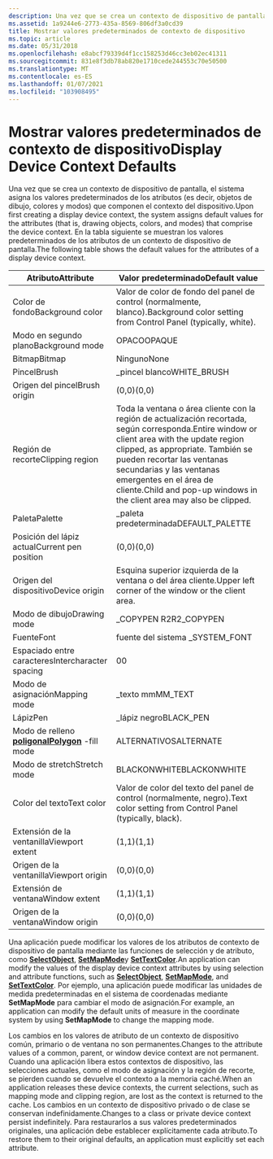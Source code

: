 ```yaml
---
description: Una vez que se crea un contexto de dispositivo de pantalla, el sistema asigna los valores predeterminados de los atributos (es decir, objetos de dibujo, colores y modos) que componen el contexto del dispositivo.
ms.assetid: 1a9244e6-2773-435a-8569-806df3a0cd39
title: Mostrar valores predeterminados de contexto de dispositivo
ms.topic: article
ms.date: 05/31/2018
ms.openlocfilehash: e8abcf79339d4f1cc158253d46cc3eb02ec41311
ms.sourcegitcommit: 831e8f3db78ab820e1710cede244553c70e50500
ms.translationtype: MT
ms.contentlocale: es-ES
ms.lasthandoff: 01/07/2021
ms.locfileid: "103908495"
---
```

# <a name="display-device-context-defaults"></a><span data-ttu-id="71bb5-103">Mostrar valores predeterminados de contexto de dispositivo</span><span class="sxs-lookup"><span data-stu-id="71bb5-103">Display Device Context Defaults</span></span>

<span data-ttu-id="71bb5-104">Una vez que se crea un contexto de dispositivo de pantalla, el sistema asigna los valores predeterminados de los atributos (es decir, objetos de dibujo, colores y modos) que componen el contexto del dispositivo.</span><span class="sxs-lookup"><span data-stu-id="71bb5-104">Upon first creating a display device context, the system assigns default values for the attributes (that is, drawing objects, colors, and modes) that comprise the device context.</span></span> <span data-ttu-id="71bb5-105">En la tabla siguiente se muestran los valores predeterminados de los atributos de un contexto de dispositivo de pantalla.</span><span class="sxs-lookup"><span data-stu-id="71bb5-105">The following table shows the default values for the attributes of a display device context.</span></span>



| <span data-ttu-id="71bb5-106">Atributo</span><span class="sxs-lookup"><span data-stu-id="71bb5-106">Attribute</span></span>                             | <span data-ttu-id="71bb5-107">Valor predeterminado</span><span class="sxs-lookup"><span data-stu-id="71bb5-107">Default value</span></span>                                                                                                                                 |
|---------------------------------------|-----------------------------------------------------------------------------------------------------------------------------------------------|
| <span data-ttu-id="71bb5-108">Color de fondo</span><span class="sxs-lookup"><span data-stu-id="71bb5-108">Background color</span></span>                      | <span data-ttu-id="71bb5-109">Valor de color de fondo del panel de control (normalmente, blanco).</span><span class="sxs-lookup"><span data-stu-id="71bb5-109">Background color setting from Control Panel (typically, white).</span></span>                                                                               |
| <span data-ttu-id="71bb5-110">Modo en segundo plano</span><span class="sxs-lookup"><span data-stu-id="71bb5-110">Background mode</span></span>                       | <span data-ttu-id="71bb5-111">OPACO</span><span class="sxs-lookup"><span data-stu-id="71bb5-111">OPAQUE</span></span>                                                                                                                                        |
| <span data-ttu-id="71bb5-112">Bitmap</span><span class="sxs-lookup"><span data-stu-id="71bb5-112">Bitmap</span></span>                                | <span data-ttu-id="71bb5-113">Ninguno</span><span class="sxs-lookup"><span data-stu-id="71bb5-113">None</span></span>                                                                                                                                          |
| <span data-ttu-id="71bb5-114">Pincel</span><span class="sxs-lookup"><span data-stu-id="71bb5-114">Brush</span></span>                                 | <span data-ttu-id="71bb5-115">\_pincel blanco</span><span class="sxs-lookup"><span data-stu-id="71bb5-115">WHITE\_BRUSH</span></span>                                                                                                                                  |
| <span data-ttu-id="71bb5-116">Origen del pincel</span><span class="sxs-lookup"><span data-stu-id="71bb5-116">Brush origin</span></span>                          | <span data-ttu-id="71bb5-117">(0,0)</span><span class="sxs-lookup"><span data-stu-id="71bb5-117">(0,0)</span></span>                                                                                                                                         |
| <span data-ttu-id="71bb5-118">Región de recorte</span><span class="sxs-lookup"><span data-stu-id="71bb5-118">Clipping region</span></span>                       | <span data-ttu-id="71bb5-119">Toda la ventana o área cliente con la región de actualización recortada, según corresponda.</span><span class="sxs-lookup"><span data-stu-id="71bb5-119">Entire window or client area with the update region clipped, as appropriate.</span></span> <span data-ttu-id="71bb5-120">También se pueden recortar las ventanas secundarias y las ventanas emergentes en el área de cliente.</span><span class="sxs-lookup"><span data-stu-id="71bb5-120">Child and pop-up windows in the client area may also be clipped.</span></span> |
| <span data-ttu-id="71bb5-121">Paleta</span><span class="sxs-lookup"><span data-stu-id="71bb5-121">Palette</span></span>                               | <span data-ttu-id="71bb5-122">\_paleta predeterminada</span><span class="sxs-lookup"><span data-stu-id="71bb5-122">DEFAULT\_PALETTE</span></span>                                                                                                                              |
| <span data-ttu-id="71bb5-123">Posición del lápiz actual</span><span class="sxs-lookup"><span data-stu-id="71bb5-123">Current pen position</span></span>                  | <span data-ttu-id="71bb5-124">(0,0)</span><span class="sxs-lookup"><span data-stu-id="71bb5-124">(0,0)</span></span>                                                                                                                                         |
| <span data-ttu-id="71bb5-125">Origen del dispositivo</span><span class="sxs-lookup"><span data-stu-id="71bb5-125">Device origin</span></span>                         | <span data-ttu-id="71bb5-126">Esquina superior izquierda de la ventana o del área cliente.</span><span class="sxs-lookup"><span data-stu-id="71bb5-126">Upper left corner of the window or the client area.</span></span>                                                                                           |
| <span data-ttu-id="71bb5-127">Modo de dibujo</span><span class="sxs-lookup"><span data-stu-id="71bb5-127">Drawing mode</span></span>                          | <span data-ttu-id="71bb5-128">\_COPYPEN R2</span><span class="sxs-lookup"><span data-stu-id="71bb5-128">R2\_COPYPEN</span></span>                                                                                                                                   |
| <span data-ttu-id="71bb5-129">Fuente</span><span class="sxs-lookup"><span data-stu-id="71bb5-129">Font</span></span>                                  | <span data-ttu-id="71bb5-130">fuente del sistema \_</span><span class="sxs-lookup"><span data-stu-id="71bb5-130">SYSTEM\_FONT</span></span>                                                                                                                                  |
| <span data-ttu-id="71bb5-131">Espaciado entre caracteres</span><span class="sxs-lookup"><span data-stu-id="71bb5-131">Intercharacter spacing</span></span>                | <span data-ttu-id="71bb5-132">0</span><span class="sxs-lookup"><span data-stu-id="71bb5-132">0</span></span>                                                                                                                                             |
| <span data-ttu-id="71bb5-133">Modo de asignación</span><span class="sxs-lookup"><span data-stu-id="71bb5-133">Mapping mode</span></span>                          | <span data-ttu-id="71bb5-134">\_texto mm</span><span class="sxs-lookup"><span data-stu-id="71bb5-134">MM\_TEXT</span></span>                                                                                                                                      |
| <span data-ttu-id="71bb5-135">Lápiz</span><span class="sxs-lookup"><span data-stu-id="71bb5-135">Pen</span></span>                                   | <span data-ttu-id="71bb5-136">\_lápiz negro</span><span class="sxs-lookup"><span data-stu-id="71bb5-136">BLACK\_PEN</span></span>                                                                                                                                    |
| <span data-ttu-id="71bb5-137">Modo de relleno [**poligonal**](/windows/desktop/api/Wingdi/nf-wingdi-polygon)</span><span class="sxs-lookup"><span data-stu-id="71bb5-137">[**Polygon**](/windows/desktop/api/Wingdi/nf-wingdi-polygon) -fill mode</span></span> | <span data-ttu-id="71bb5-138">ALTERNATIVOS</span><span class="sxs-lookup"><span data-stu-id="71bb5-138">ALTERNATE</span></span>                                                                                                                                     |
| <span data-ttu-id="71bb5-139">Modo de stretch</span><span class="sxs-lookup"><span data-stu-id="71bb5-139">Stretch mode</span></span>                          | <span data-ttu-id="71bb5-140">BLACKONWHITE</span><span class="sxs-lookup"><span data-stu-id="71bb5-140">BLACKONWHITE</span></span>                                                                                                                                  |
| <span data-ttu-id="71bb5-141">Color del texto</span><span class="sxs-lookup"><span data-stu-id="71bb5-141">Text color</span></span>                            | <span data-ttu-id="71bb5-142">Valor de color del texto del panel de control (normalmente, negro).</span><span class="sxs-lookup"><span data-stu-id="71bb5-142">Text color setting from Control Panel (typically, black).</span></span>                                                                                     |
| <span data-ttu-id="71bb5-143">Extensión de la ventanilla</span><span class="sxs-lookup"><span data-stu-id="71bb5-143">Viewport extent</span></span>                       | <span data-ttu-id="71bb5-144">(1,1)</span><span class="sxs-lookup"><span data-stu-id="71bb5-144">(1,1)</span></span>                                                                                                                                         |
| <span data-ttu-id="71bb5-145">Origen de la ventanilla</span><span class="sxs-lookup"><span data-stu-id="71bb5-145">Viewport origin</span></span>                       | <span data-ttu-id="71bb5-146">(0,0)</span><span class="sxs-lookup"><span data-stu-id="71bb5-146">(0,0)</span></span>                                                                                                                                         |
| <span data-ttu-id="71bb5-147">Extensión de ventana</span><span class="sxs-lookup"><span data-stu-id="71bb5-147">Window extent</span></span>                         | <span data-ttu-id="71bb5-148">(1,1)</span><span class="sxs-lookup"><span data-stu-id="71bb5-148">(1,1)</span></span>                                                                                                                                         |
| <span data-ttu-id="71bb5-149">Origen de la ventana</span><span class="sxs-lookup"><span data-stu-id="71bb5-149">Window origin</span></span>                         | <span data-ttu-id="71bb5-150">(0,0)</span><span class="sxs-lookup"><span data-stu-id="71bb5-150">(0,0)</span></span>                                                                                                                                         |



 

<span data-ttu-id="71bb5-151">Una aplicación puede modificar los valores de los atributos de contexto de dispositivo de pantalla mediante las funciones de selección y de atributo, como [**SelectObject**](/windows/desktop/api/Wingdi/nf-wingdi-selectobject), [**SetMapMode**](/windows/desktop/api/Wingdi/nf-wingdi-setmapmode)y [**SetTextColor**](/windows/desktop/api/Wingdi/nf-wingdi-settextcolor).</span><span class="sxs-lookup"><span data-stu-id="71bb5-151">An application can modify the values of the display device context attributes by using selection and attribute functions, such as [**SelectObject**](/windows/desktop/api/Wingdi/nf-wingdi-selectobject), [**SetMapMode**](/windows/desktop/api/Wingdi/nf-wingdi-setmapmode), and [**SetTextColor**](/windows/desktop/api/Wingdi/nf-wingdi-settextcolor).</span></span> <span data-ttu-id="71bb5-152">Por ejemplo, una aplicación puede modificar las unidades de medida predeterminadas en el sistema de coordenadas mediante **SetMapMode** para cambiar el modo de asignación.</span><span class="sxs-lookup"><span data-stu-id="71bb5-152">For example, an application can modify the default units of measure in the coordinate system by using **SetMapMode** to change the mapping mode.</span></span>

<span data-ttu-id="71bb5-153">Los cambios en los valores de atributo de un contexto de dispositivo común, primario o de ventana no son permanentes.</span><span class="sxs-lookup"><span data-stu-id="71bb5-153">Changes to the attribute values of a common, parent, or window device context are not permanent.</span></span> <span data-ttu-id="71bb5-154">Cuando una aplicación libera estos contextos de dispositivo, las selecciones actuales, como el modo de asignación y la región de recorte, se pierden cuando se devuelve el contexto a la memoria caché.</span><span class="sxs-lookup"><span data-stu-id="71bb5-154">When an application releases these device contexts, the current selections, such as mapping mode and clipping region, are lost as the context is returned to the cache.</span></span> <span data-ttu-id="71bb5-155">Los cambios en un contexto de dispositivo privado o de clase se conservan indefinidamente.</span><span class="sxs-lookup"><span data-stu-id="71bb5-155">Changes to a class or private device context persist indefinitely.</span></span> <span data-ttu-id="71bb5-156">Para restaurarlos a sus valores predeterminados originales, una aplicación debe establecer explícitamente cada atributo.</span><span class="sxs-lookup"><span data-stu-id="71bb5-156">To restore them to their original defaults, an application must explicitly set each attribute.</span></span>

 

 



